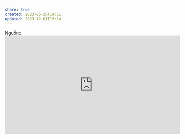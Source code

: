 ```yaml
---
share: true
created: 2023-05-26T14:51
updated: 2023-12-01T19:14
---
```

Nguồn:: <iframe width="560" height="315" src="https://www.youtube.com/embed/VBwWbFpkltg?start=3284" title="YouTube video player" frameborder="0" allow="accelerometer; autoplay; clipboard-write; encrypted-media; gyroscope; picture-in-picture; web-share" allowfullscreen></iframe>
